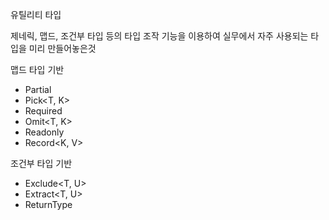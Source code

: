 유틸리티 타입

제네릭, 맵드, 조건부 타입 등의 타입 조작 기능을 이용하여
실무에서 자주 사용되는 타입을 미리 만들어놓은것

맵드 타입 기반

- Partial<T>
- Pick<T, K>
- Required<T>
- Omit<T, K>
- Readonly<T>
- Record<K, V>

조건부 타입 기반

- Exclude<T, U>
- Extract<T, U>
- ReturnType<T>
